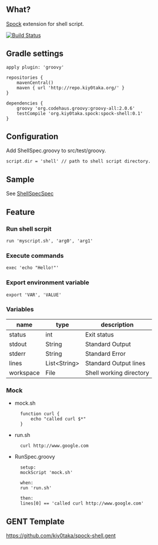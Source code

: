 ## What?
[Spock](https://github.com/spockframework/spock) extension for shell script.

[![Build Status](https://buildhive.cloudbees.com/job/kiy0taka/job/spock-shell/badge/icon)](https://buildhive.cloudbees.com/job/kiy0taka/job/spock-shell/)

## Gradle settings

    apply plugin: 'groovy'

    repositories {
        mavenCentral()
        maven { url 'http://repo.kiy0taka.org/' }
    }

    dependencies {
        groovy 'org.codehaus.groovy:groovy-all:2.0.6'
        testCompile 'org.kiy0taka.spock:spock-shell:0.1'
    }

## Configuration
Add ShellSpec.groovy to src/test/groovy.

    script.dir = 'shell' // path to shell script directory.

## Sample

See [ShellSpecSpec](https://github.com/kiy0taka/spock-shell/blob/master/src/test/groovy/org/kiy0taka/spock/shell/ShellSpecSpec.groovy)

## Feature

### Run shell scrpit

    run 'myscript.sh', 'arg0', 'arg1'

### Execute commands

    exec 'echo "Hello!"'

### Export environment variable

    export 'VAR', 'VALUE'

### Variables

name|type|description
----|----|-----------
status|int|Exit status
stdout|String|Standard Output
stderr|String|Standard Error
lines|List&lt;String&gt;|Standard Output lines
workspace|File|Shell working directory

### Mock

* mock.sh

        function curl {
            echo "called curl $*"
        }

* run.sh

        curl http://www.google.com

* RunSpec.groovy

        setup:
        mockScript 'mock.sh'
        
        when:
        run 'run.sh'
        
        then:
        lines[0] == 'called curl http://www.google.com'

## GENT Template
https://github.com/kiy0taka/spock-shell.gent
